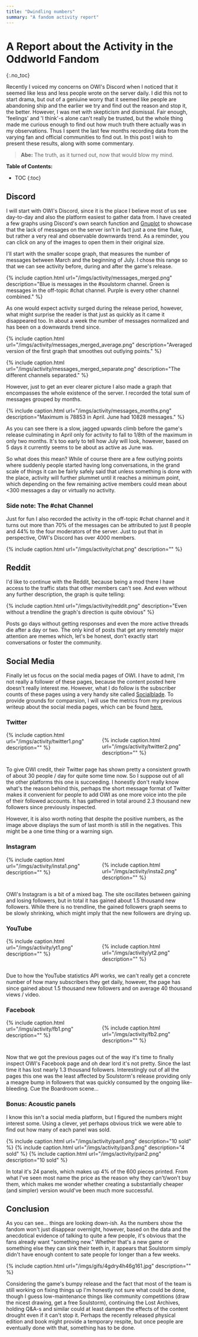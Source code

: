 ```yaml
---
title: "Dwindling numbers"
summary: "A fandom activity report"
---
```


# A Report about the Activity in the Oddworld Fandom

{:.no_toc}

Recently I voiced my concerns on OWI's Discord when I noticed that it seemed like less and less
people wrote on the server daily. I did this not to start drama, but out of a geniuine worry that it
seemed like people are abandoning ship and the earlier we try and find out the reason and stop it,
the better. However, I was met with skepticism and dismissal. Fair enough, 'feelings' and 'I
think'-s alone can't really be trusted, but the whole thing made me curious enough to find out how
much truth there actually was in my observations. Thus I spent the last few months recording data
from the varying fan and official communities to find out. In this post I wish to present these
results, along with some commentary.

> **Abe:** The truth, as it turned out, now that would blow my mind.

**Table of Contents:**

- TOC
{:toc}

## Discord

I will start with OWI's Discord, since it is the place I believe most of us see day-to-day and also
the platform easiest to gather data from. I have created a few graphs using Discord's own search
function and [Gnuplot](https://gnuplot.sourceforge.net/) to showcase that the lack of messages on
the server isn't in fact just a one time fluke, but rather a very real and observable downwards
trend. As a reminder, you can click on any of the images to open them in their original size.

I'll start with the smaller scope graph, that measures the number of messages between March and the
beginning of July. I chose this range so that we can see activity before, during and after the
game's release.

{% include caption.html url="/imgs/activity/messages_merged.png" description="Blue is messages in
the #soulstorm channel. Green is messages in the off-topic #chat channel. Purple is every other
channel combined." %}

As one would expect activity surged during the release period, however, what might surprise the
reader is that just as quickly as it came it disappeared too. In about a week the number of messages
normalized and has been on a downwards trend since.

{% include caption.html url="/imgs/activity/messages_merged_average.png" description="Averaged
version of the first graph that smoothes out outlying points." %}

{% include caption.html url="/imgs/activity/messages_merged_separate.png" description="The different
channels separated." %}

However, just to get an ever clearer picture I also made a graph that encompasses the whole
existence of the server. I recorded the total sum of messages grouped by months.

{% include caption.html url="/imgs/activity/messages_months.png" description="Maximum is 78853 in
April. June had 10828 messages." %}

As you can see there is a slow, jagged upwards climb before the game's release culminating in April
only for activity to fall to 1/8th of the maximum in only two months. It's too early to tell how
July will look, however, based on 5 days it currently seems to be about as active as June was.

So what does this mean? While of course there are a few outlying points where suddenly people
started having long conversations, in the grand scale of things it can be fairly safely said that
unless something is done with the place, activity will further plummet until it reaches a minimum
point, which depending on the few remaining active members could mean about <300 messages a day or
virtually no activity.

### Side note: The #chat Channel

Just for fun I also recorded the activity in the off-topic #chat channel and it turns out more than
70% of the messages can be attributed to just 8 people and 44% to the four moderators of the server.
Just to put that in perspective, OWI's Discord has over 4000 members.

{% include caption.html url="/imgs/activity/chat.png" description="" %}

## Reddit

I'd like to continue with the Reddit, because being a mod there I have access to the traffic stats
that other members can't see. And even without any further description, the graph is quite telling:

{% include caption.html url="/imgs/activity/reddit.png" description="Even without a trendline the
graph's direction is quite obvious" %}

Posts go days without getting responses and even the more active threads die after a day or two. The
only kind of posts that get any remotely major attention are memes which, let's be honest, don't
exactly start conversations or foster the community.

## Social Media

Finally let us focus on the social media pages of OWI. I have to admit, I'm not really a follower of
these pages, because the content posted here doesn't really interest me. However, what I do follow
is the subscriber counts of these pages using a very handy site called
[Socialblade](https://socialblade.com). To provide grounds for comparsion, I will use the metrics
from my previous writeup about the social media pages, which can be found [here.](/tendays)

### Twitter

<style>

.stats {
	display: flex;
	flex-direction: row;
	justify-content: space-evenly;
	grid-gap: 1rem;
}

</style>

<div class="stats">
{% include caption.html url="/imgs/activity/twitter1.png" description="" %}

{% include caption.html url="/imgs/activity/twitter2.png" description="" %}

</div>

To give OWI credit, their Twitter page has shown pretty a consistent growth of about 30 people / day
for quite some time now. So I suppose out of all the other platforms this one is succeeding. I
honestly don't really know what's the reason behind this, perhaps the short message format of
Twitter makes it convenient for people to add OWI as one more voice into the pile of their followed
accounts. It has gathered in total around 2.3 thousand new followers since previously inspected.

However, it is also worth noting that despite the positive numbers, as the image above displays the
sum of last month is still in the negatives. This might be a one time thing or a warning sign.

### Instagram

<div class="stats">
{% include caption.html url="/imgs/activity/insta1.png" description="" %}

{% include caption.html url="/imgs/activity/insta2.png" description="" %}

</div>

OWI's Instagram is a bit of a mixed bag. The site oscillates between gaining and losing followers,
but in total it has gained about 1.5 thousand new followers. While there is no trendline, the gained
followers graph seems to be slowly shrinking, which might imply that the new followers are drying
up.

### YouTube

<div class="stats">
{% include caption.html url="/imgs/activity/yt1.png" description="" %}

{% include caption.html url="/imgs/activity/yt2.png" description="" %}

</div>

Due to how the YouTube statistics API works, we can't really get a concrete number of how many
subscribers they get daily, however, the page has since gained about 1.5 thousand new followers and
on average 40 thousand views / video.

### Facebook

<div class="stats">
{% include caption.html url="/imgs/activity/fb1.png" description="" %}

{% include caption.html url="/imgs/activity/fb2.png" description="" %}

</div>

Now that we got the previous pages out of the way it's time to finally inspect OWI's Facebook page
and oh dear lord it's not pretty. Since the last time it has lost nearly 1.3 thousand followers.
Interestingly out of all the pages this one was the least affected by Soulstorm's release providing
only a meagre bump in followers that was quickly consumed by the ongoing like-bleeding. Cue the
Boardroom scene...

### Bonus: Acoustic panels

I know this isn't a social media platform, but I figured the numbers might interest some. Using a
clever, yet perhaps obvious trick we were able to find out how many of each panel was sold.

<div class="stats">
{% include caption.html url="/imgs/activity/pan1.png" description="10 sold" %}
{% include caption.html url="/imgs/activity/pan3.png" description="4 sold" %}
{% include caption.html url="/imgs/activity/pan2.png" description="10 sold" %}
</div>

In total it's 24 panels, which makes up 4% of the 600 pieces printed. From what I've seen most name
the price as the reason why they can't/won't buy them, which makes me wonder whether creating a
substantially cheaper (and simpler) version would've been much more successful.

## Conclusion

As you can see... things are looking down-ish. As the numbers show the fandom won't just disappear
overnight, however, based on the data and the anecdotical evidence of talking to quite a few people,
it's obvious that the fans already want "something new." Whether that's a new game or something else
they can sink their teeth in, it appears that Soulstorm simply didn't have enough content to sate
people for longer than a few weeks.

{% include caption.html url="/imgs/gifs/4gdry4h46g161.jpg" description="" %}

Considering the game's bumpy release and the fact that most of the team is still working on fixing
things up I'm honestly not sure what could be done, though I guess low-maintenance things like
community competitions (draw the nicest drawing, get a free Soulstorm), continuing the Lost
Archives, holding Q&A-s and similar could at least dampen the effects of the content drought even if
it can't stop it. Perhaps the recently released physical edition and book might provide a temporary
respite, but once people are eventually done with that, something has to be done.
